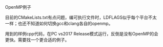 OpenMP例子

目前的CMakeLists.txt有点问题，编可执行文件时，LDFLAGS似乎每个平台不太一样；也还不知道如何切换gcc和clang各自的openmp。


用到的样例cpp代码，在PC vs2017 Release模式运行，反倒是没有OpenMP的会更快。需要找一个更合适的例子。